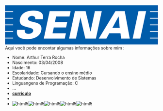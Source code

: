 ![logo](https://github.com/Arthur-Terra/Arthur-Terra/blob/main/senai-logo-3.png)
Aqui você pode encontar algumas informações sobre mim :

- Nome: Arthur Terra Rocha
- Nascimento: 03/04/2008
- Idade: 16
- Escolaridade: Cursando o ensino médio
- Estudando: Desenvolvimento de Sistemas
- Linguangens de Programação: C
- ...
- <a href="https://github.com/Arthur-Terra/Arthur-Terra/blob/main/Profile%20(2).pdf" class="nav-link">**curriculo**</a>
-
- <div style ="display: flex"><br/>
  <img align="center" alt="html5" src="https://img.shields.io/badge/Scala-DC322F?style=for-the-badge&logo=scala&logoColor=white" />
  <img align="center" alt="html5" src="https://img.shields.io/badge/Lua-2C2D72?style=for-the-badge&logo=lua&logoColor=white" />
  <img align="center" alt="html5" src="https://img.shields.io/badge/Angular-DD0031?style=for-the-badge&logo=angular&logoColor=white" />
  <img align="center" alt="html5" src="https://img.shields.io/badge/Django-092E20?style=for-the-badge&logo=django&logoColor=white" />
  <img align="center" alt="html5" src="https://img.shields.io/badge/C-00599C?style=for-the-badge&logo=c&logoColor=white"
</div>

